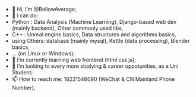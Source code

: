 - 👋 Hi, I’m @BellowAverage;
- 👀 I can do:
-   Python : Data Analysis (Machine Learning), Django-based web dev (mainly backend),
      Other commonly used libs,
-   C++ : Unreal engine basics, Data structures and algorithms basics,
-   using Others: database (mainly mysql), Kettle (data processing), Blender basics,
-   ... (on Linux or Windows);
- 🌱 I’m currently learning web frontend (html css js);
- 💞️ I’m looking to every more studying & career oppotunities, as a Uni Student;
- 📫 How to reach me: 18221546090 (WeChat & CN Mainland Phone Number),

<!---
BellowAverage/BellowAverage is a ✨ special ✨ repository because its `README.md` (this file) appears on your GitHub profile.
You can click the Preview link to take a look at your changes.
--->
